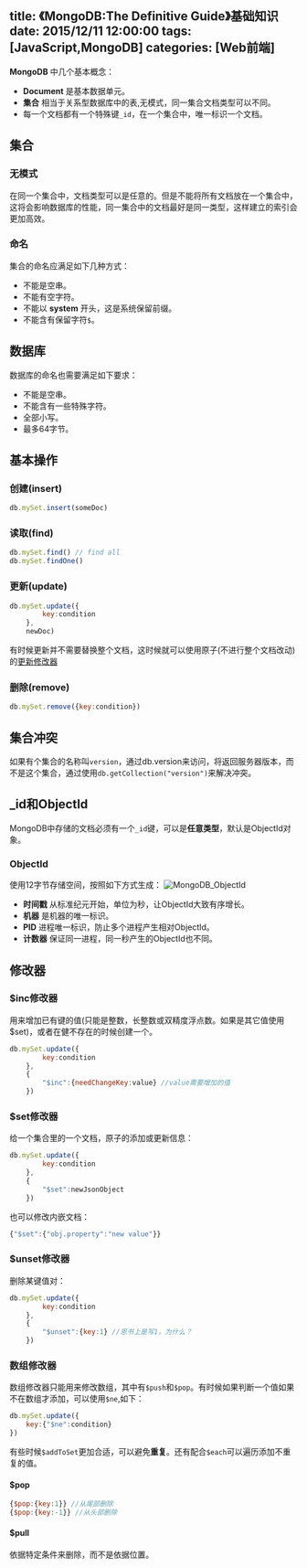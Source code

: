 title: 《MongoDB:The Definitive Guide》基础知识
date: 2015/12/11 12:00:00
tags: [JavaScript,MongoDB]
categories: [Web前端]
---
**MongoDB** 中几个基本概念：

 - **Document** 是基本数据单元。
 - **集合**	相当于关系型数据库中的表,无模式，同一集合文档类型可以不同。
 - 每一个文档都有一个特殊键`_id`，在一个集合中，唯一标识一个文档。

## 集合
### 无模式
在同一个集合中，文档类型可以是任意的。但是不能将所有文档放在一个集合中，这将会影响数据库的性能，同一集合中的文档最好是同一类型，这样建立的索引会更加高效。
### 命名
集合的命名应满足如下几种方式：

 - 不能是空串。
 - 不能有空字符。
 - 不能以 **system** 开头，这是系统保留前缀。
 - 不能含有保留字符`$`。

## 数据库
数据库的命名也需要满足如下要求：

 - 不能是空串。
 - 不能含有一些特殊字符。
 - 全部小写。
 - 最多64字节。 

## 基本操作
### 创建(insert)
```javascript
db.mySet.insert(someDoc)
```
### 读取(find)
```javascript
db.mySet.find() // find all
db.mySet.findOne() 
```
### 更新(update)
```javascript
db.mySet.update({
		key:condition
	},
	newDoc)
```
有时候更新并不需要替换整个文档，这时候就可以使用原子(不进行整个文档改动)的[更新修改器](#inc)

### 删除(remove)
```javascript
db.mySet.remove({key:condition})
```
## 集合冲突
如果有个集合的名称叫`version`，通过db.version来访问，将返回服务器版本，而不是这个集合，通过使用`db.getCollection("version")`来解决冲突。
## _id和ObjectId
MongoDB中存储的文档必须有一个`_id`键，可以是**任意类型**，默认是ObjectId对象。
### ObjectId
使用12字节存储空间，按照如下方式生成：
![MongoDB_ObjectId](http://7xoed1.com1.z0.glb.clouddn.com/2015/MongoDB_ObjectId.png)

 - **时间戳** 从标准纪元开始，单位为秒，让ObjectId大致有序增长。
 - **机器** 是机器的唯一标识。
 - **PID** 进程唯一标识，防止多个进程产生相对ObjectId。
 - **计数器** 保证同一进程，同一秒产生的ObjectId也不同。

## 修改器
### $inc修改器
用来增加已有键的值(只能是整数，长整数或双精度浮点数。如果是其它值使用$set)，或者在健不存在的时候创建一个。
```javascript
db.mySet.update({
		key:condition
	},
	{
		"$inc":{needChangeKey:value} //value需要增加的值
	})
```
### $set修改器
给一个集合里的一个文档，原子的添加或更新信息：
```javascript
db.mySet.update({
		key:condition
	},
	{
		"$set":newJsonObject
	}) 
```
也可以修改内嵌文档：
```javascript
{"$set":{"obj.property":"new value"}}
```
### $unset修改器
删除某键值对：
```javascript
db.mySet.update({
		key:condition
	},
	{
		"$unset":{key:1} //恩书上是写1，为什么？
	}) 
```
### 数组修改器
数组修改器只能用来修改数组，其中有`$push`和`$pop`。有时候如果判断一个值如果不在数组才添加，可以使用`$ne`,如下：
```javascript
db.mySet.update({
	key:{"$ne":condition}
})
```
有些时候`$addToSet`更加合适，可以避免**重复**。还有配合`$each`可以遍历添加不重复的值。
#### $pop
```javascript
{$pop:{key:1}} //从尾部删除
{$pop:{key:-1}} //从头部删除
```
#### $pull
依据特定条件来删除，而不是依据位置。


